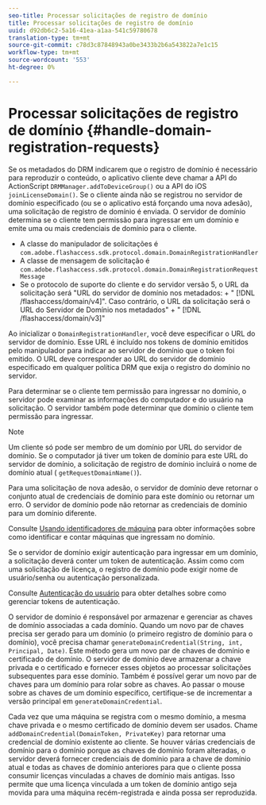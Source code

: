 ```yaml
---
seo-title: Processar solicitações de registro de domínio
title: Processar solicitações de registro de domínio
uuid: d92db6c2-5a16-41ea-a1aa-541c59780678
translation-type: tm+mt
source-git-commit: c78d3c87848943a0be3433b2b6a543822a7e1c15
workflow-type: tm+mt
source-wordcount: '553'
ht-degree: 0%

---
```



# Processar solicitações de registro de domínio {#handle-domain-registration-requests}

Se os metadados do DRM indicarem que o registro de domínio é necessário para reproduzir o conteúdo, o aplicativo cliente deve chamar a API do ActionScript `DRMManager.addToDeviceGroup()` ou a API do iOS `joinLicenseDomain()`. Se o cliente ainda não se registrou no servidor de domínio especificado (ou se o aplicativo está forçando uma nova adesão), uma solicitação de registro de domínio é enviada. O servidor de domínio determina se o cliente tem permissão para ingressar em um domínio e emite uma ou mais credenciais de domínio para o cliente.

* A classe do manipulador de solicitações é `com.adobe.flashaccess.sdk.protocol.domain.DomainRegistrationHandler`
* A classe de mensagem de solicitação é `com.adobe.flashaccess.sdk.protocol.domain.DomainRegistrationRequestMessage`
* Se o protocolo de suporte do cliente e do servidor versão 5, o URL da solicitação será &quot;URL do servidor de domínio nos metadados: + &quot; [!DNL /flashaccess/domain/v4]&quot;. Caso contrário, o URL da solicitação será o URL do Servidor de Domínio nos metadados&quot; + &quot; [!DNL /flashaccess/domain/v3]&quot;

Ao inicializar o `DomainRegistrationHandler`, você deve especificar o URL do servidor de domínio. Esse URL é incluído nos tokens de domínio emitidos pelo manipulador para indicar ao servidor de domínio que o token foi emitido. O URL deve corresponder ao URL do servidor de domínio especificado em qualquer política DRM que exija o registro do domínio no servidor.

Para determinar se o cliente tem permissão para ingressar no domínio, o servidor pode examinar as informações do computador e do usuário na solicitação. O servidor também pode determinar que domínio o cliente tem permissão para ingressar.

>[!NOTE]
>
>Um cliente só pode ser membro de um domínio por URL do servidor de domínio. Se o computador já tiver um token de domínio para este URL do servidor de domínio, a solicitação de registro de domínio incluirá o nome de domínio atual ( `getRequestDomainName()`).

Para uma solicitação de nova adesão, o servidor de domínio deve retornar o conjunto atual de credenciais de domínio para este domínio ou retornar um erro. O servidor de domínio pode não retornar as credenciais de domínio para um domínio diferente.

Consulte [Usando identificadores de máquina](../../protecting-content/implementing-the-license-server/processing-drm-requests.md#use-machine-identifiers) para obter informações sobre como identificar e contar máquinas que ingressam no domínio.

Se o servidor de domínio exigir autenticação para ingressar em um domínio, a solicitação deverá conter um token de autenticação. Assim como com uma solicitação de licença, o registro de domínio pode exigir nome de usuário/senha ou autenticação personalizada.

Consulte [Autenticação do usuário](../../protecting-content/implementing-the-license-server/processing-drm-requests.md#user-authentication) para obter detalhes sobre como gerenciar tokens de autenticação.

O servidor de domínio é responsável por armazenar e gerenciar as chaves de domínio associadas a cada domínio. Quando um novo par de chaves precisa ser gerado para um domínio (o primeiro registro de domínio para o domínio), você precisa chamar `generateDomainCredential(String, int, Principal, Date)`. Este método gera um novo par de chaves de domínio e certificado de domínio. O servidor de domínio deve armazenar a chave privada e o certificado e fornecer esses objetos ao processar solicitações subsequentes para esse domínio. Também é possível gerar um novo par de chaves para um domínio para rolar sobre as chaves. Ao passar o mouse sobre as chaves de um domínio específico, certifique-se de incrementar a versão principal em `generateDomainCredential`.

Cada vez que uma máquina se registra com o mesmo domínio, a mesma chave privada e o mesmo certificado de domínio devem ser usados. Chame `addDomainCredential(DomainToken, PrivateKey)` para retornar uma credencial de domínio existente ao cliente. Se houver várias credenciais de domínio para o domínio porque as chaves de domínio foram alteradas, o servidor deverá fornecer credenciais de domínio para a chave de domínio atual e todas as chaves de domínio anteriores para que o cliente possa consumir licenças vinculadas a chaves de domínio mais antigas. Isso permite que uma licença vinculada a um token de domínio antigo seja movida para uma máquina recém-registrada e ainda possa ser reproduzida.
